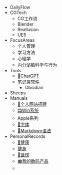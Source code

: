 * DailyFlow
* CGTech
  * CG工作流 
  * Blender
  * Reallusion
  * UE5
* FocusAreas
  * 个人管理
  * 学习方法
  * 心理学
  * 内分泌脑科学与行为
* Tools
  * [🤖ChatGPT](/ProjectDocs/🤖ChatGPT.md)
  * 笔记类软件
    * Obsidian
* Sheeps
* Manuals
  * [📡个人网站搭建](/ProjectDocs/📡个人网站搭建.md)
  * [📺Win系统](/ProjectDocs/📺Win系统.md)
  * Apple系列
  * [🍴字体](/ProjectDocs/🍴字体.md)
  * [🍩Markdown语法](/ProjectDocs/🍩Markdown语法.md)
* PersonalRecords
  * [💪健康](/ProjectDocs/💪健康.md)
  * [健身](pdmars.super.site/dp)
  * [🏀篮球](/ProjectDocs/🏀篮球.md)
  * [📻我的数码产品](pdmars.super.site/dp)
  * 

